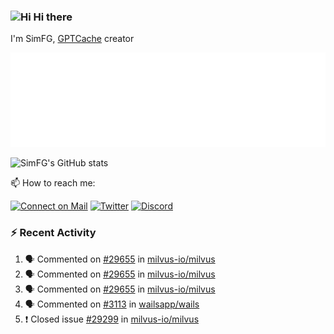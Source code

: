 ### <img src='https://qpluspicture.oss-cn-beijing.aliyuncs.com/6LjjQA/Hi.gif' alt='Hi' width="24"/> Hi there

I'm SimFG, [GPTCache](https://github.com/zilliztech/GPTCache) creator

![Metrics 👋](/metrics.plugin.followup.user.svg)

![SimFG's GitHub stats](https://github-readme-stats.vercel.app/api?username=SimFG&show_icons=true&theme=radical&count_private=true)

📫 How to reach me:

[![Connect on Mail](https://img.shields.io/badge/Ask%20me-anything-1abc9c.svg)](mailto:1142838399@qq.com)
[![Twitter](https://img.shields.io/twitter/follow/FogSim?style=social)](https://twitter.com/FogSim)
[![Discord](https://img.shields.io/discord/1092648432495251507?label=Discord&logo=discord)](https://discord.gg/Q8C6WEjSWV)

### :zap: Recent Activity

<!--START_SECTION:activity-->
1. 🗣 Commented on [#29655](https://github.com/milvus-io/milvus/issues/29655) in [milvus-io/milvus](https://github.com/milvus-io/milvus)
2. 🗣 Commented on [#29655](https://github.com/milvus-io/milvus/issues/29655) in [milvus-io/milvus](https://github.com/milvus-io/milvus)
3. 🗣 Commented on [#29655](https://github.com/milvus-io/milvus/issues/29655) in [milvus-io/milvus](https://github.com/milvus-io/milvus)
4. 🗣 Commented on [#3113](https://github.com/wailsapp/wails/issues/3113) in [wailsapp/wails](https://github.com/wailsapp/wails)
5. ❗️ Closed issue [#29299](https://github.com/milvus-io/milvus/issues/29299) in [milvus-io/milvus](https://github.com/milvus-io/milvus)
<!--END_SECTION:activity-->

